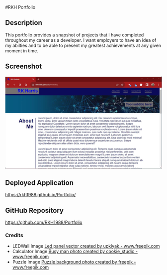 #RKH Portfolio

## Description
This portfolio provides a snapshot of projects that I have completed throughout my career as a developer. I want employers to have an idea of my abilties and to be able to present my greatest achievements at any given moment in time. 

## Screenshot
![screenshot](/assets/images/portfolio-screenshot.jpg)


## Deployed Application 
https://rkh1988.github.io/Portfolio/

## GitHub Repository
https://github.com/RKH1988/Portfolio

### Credits
* LEDWall Image <a href="https://www.freepik.com/vectors/led-panel">Led panel vector created by upklyak - www.freepik.com</a>
* Calculator Image <a href='https://www.freepik.com/photos/busy-man'>Busy man photo created by cookie_studio - www.freepik.com</a>
* Puzzle Image <a href='https://www.freepik.com/photos/puzzle-background'>Puzzle background photo created by freepik - www.freepik.com</a>

